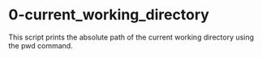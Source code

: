 # 0-current_working_directory

This script prints the absolute path of the current working directory using the pwd command.

